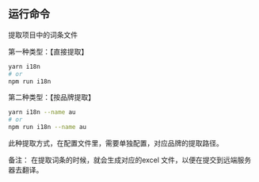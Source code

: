 ## 运行命令


提取项目中的词条文件

第一种类型：【直接提取】
```bash
yarn i18n
# or
npm run i18n
```

第二种类型：【按品牌提取】
```bash
yarn i18n --name au
# or
npm run i18n --name au
```
此种提取方式，在配置文件里，需要单独配置，对应品牌的提取路径。

备注： 在提取词条的时候，就会生成对应的excel 文件，以便在提交到远端服务器去翻译。